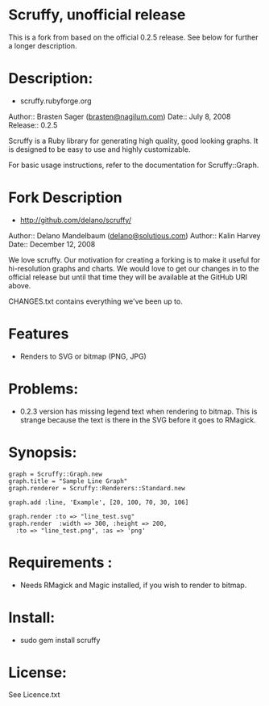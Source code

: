 # Scruffy, unofficial release

This is a fork from based on the official 0.2.5 release. See below for 
further a longer description.  

# Description:

* scruffy.rubyforge.org

Author:: Brasten Sager (brasten@nagilum.com)
Date:: July 8, 2008
Release:: 0.2.5

Scruffy is a Ruby library for generating high quality, good looking graphs.  It is designed
to be easy to use and highly customizable.

For basic usage instructions, refer to the documentation for Scruffy::Graph.


# Fork Description

* http://github.com/delano/scruffy/

Author:: Delano Mandelbaum (delano@solutious.com)
Author:: Kalin Harvey
Date:: December 12, 2008

We love scruffy. Our motivation for creating a forking is to make it useful for hi-resolution 
graphs and charts. We would love to get our changes in to the official release but until
that time they will be available at the GitHub URI above. 

CHANGES.txt contains everything we've been up to. 


# Features

* Renders to SVG or bitmap (PNG, JPG)

# Problems:

* 0.2.3 version has missing legend text when rendering to bitmap. This is strange because the text is there in the SVG before it goes to RMagick.

# Synopsis:

    graph = Scruffy::Graph.new
    graph.title = "Sample Line Graph"
    graph.renderer = Scruffy::Renderers::Standard.new

    graph.add :line, 'Example', [20, 100, 70, 30, 106]

    graph.render :to => "line_test.svg"
    graph.render  :width => 300, :height => 200,
      :to => "line_test.png", :as => 'png'

# Requirements :

* Needs RMagick and Magic installed, if you wish to render to bitmap.

# Install:

* sudo gem install scruffy


# License:

See Licence.txt
